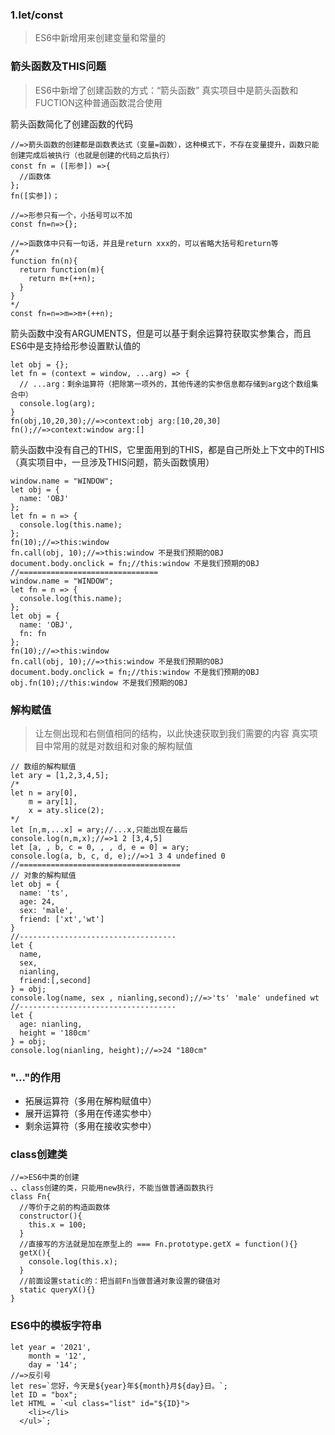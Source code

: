 ### 1.let/const
> ES6中新增用来创建变量和常量的

### 箭头函数及THIS问题
> ES6中新增了创建函数的方式：“箭头函数”
真实项目中是箭头函数和FUCTION这种普通函数混合使用

箭头函数简化了创建函数的代码
```
//=>箭头函数的创建都是函数表达式（变量=函数），这种模式下，不存在变量提升，函数只能创建完成后被执行（也就是创建的代码之后执行）
const fn = ([形参]) =>{
  //函数体
};
fn([实参])；

//=>形参只有一个，小括号可以不加
const fn=n=>{};

//=>函数体中只有一句话，并且是return xxx的，可以省略大括号和return等
/*
function fn(n){
  return function(m){
    return m+(++n);
  }
}
*/
const fn=n=>m=>m+(++n);
```

箭头函数中没有ARGUMENTS，但是可以基于剩余运算符获取实参集合，而且ES6中是支持给形参设置默认值的
```
let obj = {};
let fn = (context = window, ...arg) => {
  // ...arg：剩余运算符（把除第一项外的，其他传递的实参信息都存储到arg这个数组集合中）
  console.log(arg);
}
fn(obj,10,20,30);//=>context:obj arg:[10,20,30]
fn();//=>context:window arg:[]
```

箭头函数中没有自己的THIS，它里面用到的THIS，都是自己所处上下文中的THIS（真实项目中，一旦涉及THIS问题，箭头函数慎用）
```
window.name = "WINDOW";
let obj = {
  name: 'OBJ'
};
let fn = n => {
  console.log(this.name);
};
fn(10);//=>this:window
fn.call(obj, 10);//=>this:window 不是我们预期的OBJ
document.body.onclick = fn;//this:window 不是我们预期的OBJ
//===============================
window.name = "WINDOW";
let fn = n => {
  console.log(this.name);
};
let obj = {
  name: 'OBJ',
  fn: fn
};
fn(10);//=>this:window
fn.call(obj, 10);//=>this:window 不是我们预期的OBJ
document.body.onclick = fn;//this:window 不是我们预期的OBJ
obj.fn(10);//this:window 不是我们预期的OBJ
```

### 解构赋值
> 让左侧出现和右侧值相同的结构，以此快速获取到我们需要的内容
真实项目中常用的就是对数组和对象的解构赋值
```
// 数组的解构赋值
let ary = [1,2,3,4,5];
/*
let n = ary[0],
    m = ary[1],
    x = aty.slice(2);
*/
let [n,m,...x] = ary;//...x,只能出现在最后
console.log(n,m,x);//=>1 2 [3,4,5]
let [a, , b, c = 0, , , d, e = 0] = ary;
console.log(a, b, c, d, e);//=>1 3 4 undefined 0
//====================================
// 对象的解构赋值
let obj = {
  name: 'ts',
  age: 24,
  sex: 'male',
  friend: ['xt','wt']
}
//-----------------------------------
let {
  name,
  sex,
  nianling,
  friend:[,second]
} = obj;
console.log(name, sex , nianling,second);//=>'ts' 'male' undefined wt
//-----------------------------------
let {
  age: nianling,
  height = '180cm'
} = obj;
console.log(nianling, height);//=>24 "180cm"
```

### "..."的作用
- 拓展运算符（多用在解构赋值中）
- 展开运算符（多用在传递实参中）
- 剩余运算符（多用在接收实参中）

### class创建类
```
//=>ES6中类的创建
、、class创建的类，只能用new执行，不能当做普通函数执行
class Fn{
  //等价于之前的构造函数体
  constructor(){
    this.x = 100;
  }
  //直接写的方法就是加在原型上的 === Fn.prototype.getX = function(){}
  getX(){
    console.log(this.x);
  }
  //前面设置static的：把当前Fn当做普通对象设置的键值对
  static queryX(){}
}
```

### ES6中的模板字符串
```
let year = '2021',
    month = '12',
    day = '14';
//=>反引号
let res=`您好，今天是${year}年${month}月${day}日。`;
let ID = "box";
let HTML = `<ul class="list" id="${ID}">
    <li></li>
  </ul>`;
```
